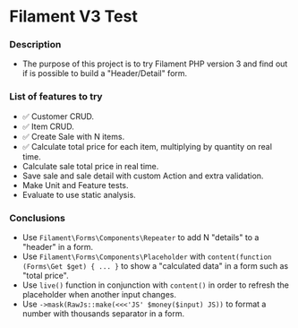 # Filament V3 Test

### Description
* The purpose of this project is to try Filament PHP version 3 and find out if is possible to build a "Header/Detail" form.

### List of features to try
* ✅ Customer CRUD.
* ✅ Item CRUD.
* ✅ Create Sale with N items.
* ✅ Calculate total price for each item, multiplying by quantity on real time. 
* Calculate sale total price in real time.
* Save sale and sale detail with custom Action and extra validation.
* Make Unit and Feature tests.
* Evaluate to use static analysis.

### Conclusions
* Use ```Filament\Forms\Components\Repeater``` to add N "details" to a "header" in a form.
* Use ```Filament\Forms\Components\Placeholder``` with ```content(function (Forms\Get $get) { ... }``` to show a "calculated data" in a form such as "total price".
* Use ```live()``` function in conjunction with ```content()``` in order to refresh the placeholder when another input changes.
* Use ```->mask(RawJs::make(<<<'JS' $money($input) JS))``` to format a number with thousands separator in a form.
